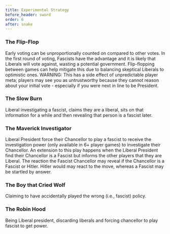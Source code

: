 ```yaml
---
title: Experimental Strategy
before_header: sword
order: 6
after: snake
---
```

### The Flip-Flop
Early voting can be unproportionally counted on compared to other votes. In the first round of voting, Fascists have the advantage and it is likely that Liberals will vote against, wasting a potential government. Flip-flopping between games can help mitigate this due to balancing skeptical Liberals to optimistic ones. WARNING: This has a side effect of unpredictable player meta; players may see you as untrustworthy because they cannot reason about your initial vote - especially if you were next in line to be President.

### The Slow Burn
Liberal investigating a fascist, claims they are a liberal, sits on that information for a while and then revealing that person is a fascist later.

### The Maverick Investigator
Liberal President force their Chancellor to play a fascist to receive the investigation power (only available in 6+ player games) to investigate their Chancellor. An extension to this play happens when the Liberal President find their Chancellor is a Fascist but informs the other players that they are Liberal. The reaction the Fascist Chancellor may reveal if the Chancellor is a Fascist or Hitler. Hitler would may react to the move, whereas a Fascist may be startled by answer.

### The Boy that Cried Wolf
Claiming to have accidentally played the wrong (i.e., fascist) policy.

### The Robin Hood
Being Liberal president, discarding liberals and forcing chancellor to play fascist to get power.

